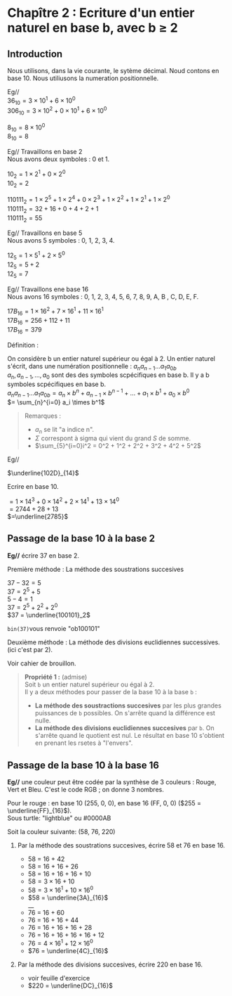 # Chapître 2 : Ecriture d'un entier naturel en base b, avec b $\geq$ 2

## Introduction

Nous utilisons, dans la vie courante, le sytème décimal. Noud contons en base 10. Nous utiliusons la numeration positionnelle.

Eg//  
$36_{10} = 3 \times 10 ^{1} + 6 \times 10 ^{0}$  
$306_{10} = 3 \times 10 ^{2} + 0 \times 10 ^{1} + 6 \times 10 ^{0}$  

$8_{10} = 8 \times 10 ^{0}$  
$8_{10} = 8$

Eg// Travaillons en base 2  
Nous avons deux symboles : 0 et 1.  

$10_2 = 1 \times 2^1 + 0 \times 2^0$  
$10_2 = 2$

$110111_2 = 1 \times 2^5 + 1 \times 2^4 + 0 \times 2^3 + 1 \times 2^2 + 1 \times 2^1 + 1 \times 2^0$  
$110111_2 =32 +16 + 0 +4 + 2 +1$  
$110111_2 = 55$

Eg// Travaillons en base 5  
Nous avons 5 symboles : 0, 1, 2, 3, 4.

$12_5 = 1 \times 5^1 + 2 \times 5^0$  
$12_5 = 5 + 2$  
$12_5 = 7$

Eg// Travaillons ene base 16  
Nous avons 16 symboles : 0, 1, 2, 3, 4, 5, 6, 7, 8, 9, A, B , C, D, E, F.

$17B_{16} = 1 \times 16^2 + 7 \times 16^1 + 11 \times 16^1$  
$17B_{16} = 256 + 112 + 11$  
$17B_{16} = 379$

Définition :

On considère b un entier naturel supérieur ou égal à 2. Un entier naturel s'écrit, dans une numération positionnelle : ${a_n a_{n-1} ... a_1 a_0}_b$  
$a_n, a_{n-1}, ..., a_0$ sont des des symboles scpécifiques en base b. Il y a b symboles scpécifiques en base b.  
${a_n a_{n-1} ... a_1 a_0}_b = a_n \times b^n + a_{n-1} \times b^{n-1} + ... + a_1 \times b^1 + a_0 \times b^0$  
$= \sum_{n}^{i=0} a_i \times b^1$

>Remarques :  
>- $a_n$ se lit "a indice n".  
>- $\Sigma$ correspont à sigma qui vient du grand *S* de somme.
>- $\sum_{5}^{i=0}i^2 = 0^2 + 1^2 + 2^2 + 3^2 + 4^2 + 5^2$

Eg//

$\underline{102D}_{14}$

Ecrire en base 10.

$= 1 \times 14^3 + 0 \times 14^2 + 2 \times 14^1 + 13 \times 14^0$  
$= 2744 + 28 + 13$  
$=\underline{2785}$

## Passage de la base 10 à la base 2

**Eg//** écrire 37 en base 2.

Première méthode : La méthode des soustrations succesives

$37 - 32 = 5$  
$37 = 2^5 +5$  
$5-4 = 1$  
$37 = 2^5 + 2^2 + 2^0$  
$37 = \underline{100101}_2$  

`bin(37)`vous renvoie "ob100101"

Deuxième méthode : La méthode des divisions euclidiennes successives. (ici c'est par 2).

Voir cahier de brouillon.

>**Propriété 1 :** (admise)  
Soit `b` un entier naturel supérieur ou égal à 2.  
Il y a deux méthodes pour passer de la base 10 à la base `b` : 
>- **La méthode des soustractions succesives** par les plus grandes puissances de `b` possibles. On s'arrête quand la différence est nulle.
>- **La méthode des divisions euclidiennes succesives** par `b`. On s'arrête quand le quotient est nul. Le résultat en base 10 s'obtient en prenant les rsetes à "l'envers".  

## Passage de la base 10 à la base 16

**Eg//** une couleur peut être codée par la synthèse de 3 couleurs : Rouge, Vert et Bleu. C'est le code RGB ; on donne 3 nombres.  

Pour le rouge : en base 10 (255, 0, 0), en base 16 (FF, 0, 0) ($255 = \underline{FF}_{16}$).  
Sous turtle: "lightblue" ou #0000AB

Soit la couleur suivante: (58, 76, 220)

1. Par la méthode des soustrations succesives, écrire 58 et 76 en base 16.
    - 58 = 16 + 42
    - 58 = 16 + 16 + 26
    - 58 = 16 + 16 + 16 + 10
    - $58 = 3 \times 16 + 10$
    - $58 = 3 \times 16^1 + 10 \times 16^0$
    - $58 = \underline{3A}_{16}$  
__
    - 76 = 16 + 60
    - 76 = 16 + 16 + 44
    - 76 = 16 + 16 + 16 + 28
    - 76 = 16 + 16 + 16 + 16 + 12
    - $76 = 4 \times 16^1 + 12 \times 16^0$
    - $76 = \underline{4C}_{16}$

1. Par la méthode des divisions succesives, écrire 220 en base 16.
    - voir feuille d'exercice
    - $220 = \underline{DC}_{16}$